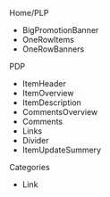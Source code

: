 Home/PLP
- BigPromotionBanner
- OneRowItems
- OneRowBanners

PDP
- ItemHeader
- ItemOverview
- ItemDescription
- CommentsOverview
- Comments
- Links
- Divider
- ItemUpdateSummery

Categories
- Link
